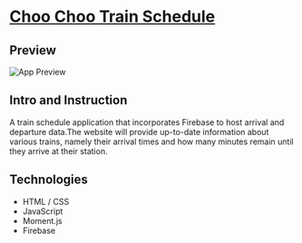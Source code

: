 # [Choo Choo Train Schedule](https://github.com/laugeorge/Train-Scheduler)

## Preview

![App Preview](https://github.com/laugeorge/Train-Scheduler/tree/master/asset/snapshot.jpg)

## Intro and Instruction
A train schedule application that incorporates Firebase to host arrival and departure data.The website will provide up-to-date information about various trains, namely their arrival times and how many minutes remain until they arrive at their station.

## Technologies
* HTML / CSS
* JavaScript
* Moment.js
* Firebase




